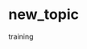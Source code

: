 # new_topic
training

<!DOCTYPE html> 
<HTML> 
        <HEAD> 
            <META charset="utf-8"> 
            <TITLE>Оформление таблицы с данными</TITLE> 
			<STYLE type="text/css">
			table{
				border-collapse:collapse;
			}
			th, td{ 
				border-bottom: 2px dotted #6F676C;
				border-right: 2px dotted #6F676C;
				padding: 3px;
			}
			th:nth-last-child(1), td:nth-last-child(1){ border-right:none; }
			
		/*	tr:first-child>th:nth-child(6){
				border-right:none;
			}
			tr:nth-child(n+1)>td:nth-child(6){
				border-right:none;
			}
		*/	
			tr:nth-child(n+2)>th{
				text-align:left;
			}
			tr:nth-child(odd){
				background-color:#ccc; 
			}
			tr:nth-child(even){
				background-color:#fff; 
			}
			tr:first-child{                       
				background-color: #777; 
				color: #fff; 
			}
			tr:nth-child(n+1):hover{  
				font:italic 1.1em Arial;
				background-color:#868585;
				cursor:pointer;
			}
			caption {                     
				caption-side: bottom;		  /*переносим caption в низ таблицы*/ 
				text-shadow:0 0 1px #aaa; 		/*задаем размер, цвет, тень ...*/
				font-variant: small-caps; 		/*и изменяем стиль текста*/
			}
			</STYLE>	
        </HEAD> 
        <BODY>
			<table>
				<caption>ДАННЫЕ О СОТРУДНИКАХ</caption>
 				 <tr>
					 <th>ФИО</th>
					 <th>пол</th> 
					 <th>должность</th>
					 <th>дата рож.</th>
					 <th>Данные 01</th>
					 <th>Данные 02</th>
				 </tr>
				 <tr>
					 <th>Иванов Иван Иванович</th>
					 <td>М</td> 
					 <td>начальник</td>
					 <td>01.01.1960</td>
					 <td>4567</td>
					 <td>3453</td>
				 </tr>
				 <tr>
					 <th>Петрова Илонна Петровна</th>
					 <td>Ж</td> 
					 <td>секретарь</td>
					 <td>01.01.1989</td>
					 <td>98795</td>
					 <td>46523</td>
				 </tr>
				 <tr>
					 <th>Сидоров Илья Игоревич</th>
					 <td>М</td> 
					 <td>бухгалтер</td>
					 <td>01.01.1979</td>
					 <td>743434</td>
					 <td>987979</td>
				 </tr>
				 <tr>
					 <th>Пупин Фёдор Фёдорович</th>
					 <td>М</td> 
					 <td>водитель</td>
					 <td>01.01.1963</td>
					 <td>74323434</td>
					 <td>9232379</td>
				 </tr>
				 <tr>
					 <th>Крупин Сергей Иванович</th>
					 <td>М</td> 
					 <td>водитель 2</td>
					 <td>01.01.1983</td>
					 <td>3234534</td>
					 <td>923123379</td>
				</tr>
			 </table>
        </BODY> 
</HTML> 
